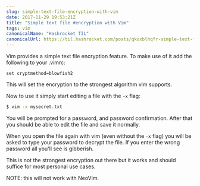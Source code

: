 ```yaml
---
slug: simple-text-file-encryption-with-vim
date: 2017-11-29 19:53:21Z
title: "Simple text file #encryption with Vim"
tags: vim
canonicalName: "Hashrocket TIL"
canonicalUrl: https://til.hashrocket.com/posts/qkoxblhqfr-simple-text-file-encryption-with-vim
---
```



Vim provides a simple text file encryption feature. To make use of it add the following to your .vimrc:

```vim
set cryptmethod=blowfish2
```

This will set the encryption to the strongest algorithm vim supports.

Now to use it simply start editing a file with the `-x` flag:

```bash
$ vim -x mysecret.txt
```

You will be prompted for a password, and password confirmation. After that you should be able to edit the file and save it normally.

When you open the file again with vim (even without the `-x` flag) you will be asked to type your password to decrypt the file. If you enter the wrong password all you'll see is gibberish.

This is not the strongest encryption out there but it works and should suffice for most personal use cases.

NOTE: this will not work with NeoVim.
